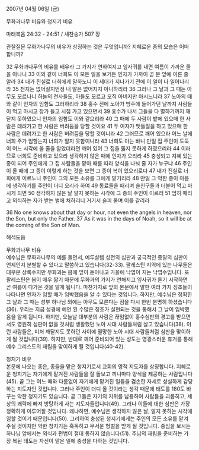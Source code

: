 2007년 04월 06일 (금)

무화과나무 비유와 청지기 비유



마태복음 24:32 - 24:51 / 새찬송가 507 장


관찰질문
무화가나무의 비유가 상징하는 것은 무엇입니까?
지혜로운 종의 모습은 어떠합니까? 

32 무화과나무의 비유를 배우라 그 가지가 연하여지고 잎사귀를 내면 여름이 가까운 줄을 아나니 33 이와 같이 너희도 이 모든 일을 보거든 인자가 가까이 곧 문 앞에 이른 줄 알라 34 내가 진실로 너희에게 말하노니 이 세대가 지나가기 전에 이 일이 다 일어나리라 35 천지는 없어질지언정 내 말은 없어지지 아니하리라 36 그러나 그 날과 그 때는 아무도 모르나니 하늘의 천사들도, 아들도 모르고 오직 아버지만 아시느니라 37 노아의 때와 같이 인자의 임함도 그러하리라 38 홍수 전에 노아가 방주에 들어가던 날까지 사람들이 먹고 마시고 장가 들고 시집 가고 있으면서 39 홍수가 나서 그들을 다 멸하기까지 깨닫지 못하였으니 인자의 임함도 이와 같으리라 
40 그 때에 두 사람이 밭에 있으매 한 사람은 데려가고 한 사람은 버려둠을 당할 것이요 41 두 여자가 맷돌질을 하고 있으매 한 사람은 데려가고 한 사람은 버려둠을 당할 것이니라 42 그러므로 깨어 있으라 어느 날에 너희 주가 임할는지 너희가 알지 못함이니라 43 너희도 아는 바니 만일 집 주인이 도둑이 어느 시각에 올 줄을 알았더라면 깨어 있어 그 집을 뚫지 못하게 하였으리라 44 이러므로 너희도 준비하고 있으라 생각하지 않은 때에 인자가 오리라 45 충성되고 지혜 있는 종이 되어 주인에게 그 집 사람들을 맡아 때를 따라 양식을 나눠 줄 자가 누구냐 46 주인이 올 때에 그 종이 이렇게 하는 것을 보면 그 종이 복이 있으리로다 47 내가 진실로 너희에게 이르노니 주인이 그의 모든 소유를 그에게 맡기리라 48 만일 그 악한 종이 마음에 생각하기를 주인이 더디 오리라 하여 49 동료들을 때리며 술친구들과 더불어 먹고 마시게 되면 50 생각하지 않은 날 알지 못하는 시각에 그 종의 주인이 이르러 51 엄히 때리고 외식하는 자가 받는 벌에 처하리니 거기서 슬피 울며 이를 갈리라 

36 No one knows about that day or hour, not even the angels in heaven, nor the Son, but only the Father. 37 As it was in the days of Noah, so it will be at the coming of the Son of Man.

해석도움





무화과나무 비유  
예수님은 무화과나무의 예를 들면서, 예루살렘 성전의 심판과 궁극적인 종말의 심판이 언제인지 분별할 수 있다고 말씀하고 있습니다(32-33). 팔레스틴 지역에 있는 나무들은 대부분 상록수지만 무화과는 봄에 잎이 돋아나고 가을에 낙엽이 지는 낙엽수입니다. 또 팔레스틴은 봄이 매우 짧기 때문에 무화과의 가지가 연해지고 잎사귀가 돋기 시작하면 곧 여름이 다가온 것을 알게 됩니다. 마찬가지로 앞의 본문에서 말한 여러 가지 징조들이 나타나면 인자가 임할 때가 임박했음을 알 수 있다는 것입니다. 하지만, 예수님은 정확한 그 날과 그 때는 성부 하나님 외에는 아무도 모른다는 점을 다시 한번 분명히 하셨습니다(36). 우리는 지금 성경에 예언 된 수많은 징조가 실현되는 것을 통해서 그 날이 임박했음을 알게 됩니다. 하지만, 오늘날 대부분의 사람은 끊임없이 홍수심판의 경고를 받으면서도 영원히 심판이 없을 것처럼 생활했던 노아 시대 사람들처럼 살고 있습니다(38). 이런 사람들은, 미처 깨닫지도 못하던 사이에 멸망한 노아 시대 사람들처럼 심판을 맞이하게 될 것입니다(39). 하지만, 반대로 깨어 준비되어 있는 성도는 영광스러운 휴거를 통해 예수 그리스도의 재림을 맞이하게 될 것입니다(40-42).  

청지기 비유  
본문에 나오는 종은, 종들을 맡은 청지기로서 교회의 영적 지도자를 상징합니다. 지혜로운 청지기는 자기에게 맡겨진 사람들을 잘 돌보고 끼니마다 양식을 제공하는 사람입니다(45). 곧 그는 여느 때와 다름없이 자기에게 맡겨진 일들을 겸손한 자세로 성실하게 감당하는 지도자인 것입니다. 그러나 주인이 더디 올 것이라는 생각 때문에 태도를 180도 바꾸는 악한 청지기도 있습니다. 곧 그들은 자기의 지위를 남용하여 사람들을 괴롭히고, 세상의 쾌락에 빠져 방탕하게 사는 지도자들입니다(49). 그러나 이들에 대한 심판은 가장 정확하게 이루어질 것입니다. 왜냐하면, 예수님은 생각하지 않은 날, 알지 못하는 시각에 임할 것이기 때문입니다(50). 그리하여 충성된 청지기에게는 주인의 모든 소유를 맡겨 주실 것이지만 악한 청지기는 혹독하고 무서운 형벌을 받게 될 것입니다. 중심을 보시는 하나님 앞에서는 외식과 편법이 절대 통하지 않습니다(51). 주님의 재림을 준비하는 가장 복된 태도는 자신이 맡은 일에 충성을 다하는 것입니다.
